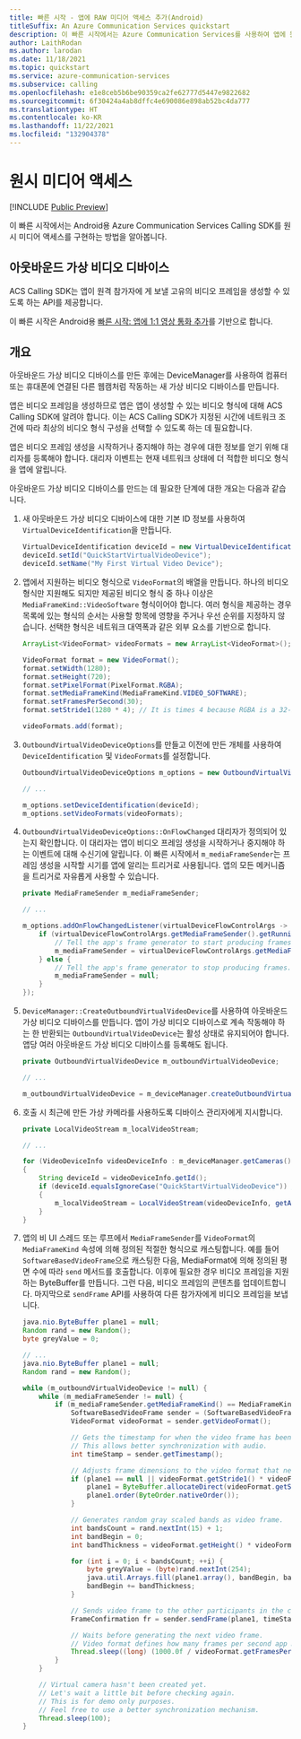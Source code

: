 ```yaml
---
title: 빠른 시작 - 앱에 RAW 미디어 액세스 추가(Android)
titleSuffix: An Azure Communication Services quickstart
description: 이 빠른 시작에서는 Azure Communication Services를 사용하여 앱에 원시 미디어 액세스 통화 기능을 추가하는 방법을 알아봅니다.
author: LaithRodan
ms.author: larodan
ms.date: 11/18/2021
ms.topic: quickstart
ms.service: azure-communication-services
ms.subservice: calling
ms.openlocfilehash: e1e8ceb5b6be90359ca2fe62777d5447e9822682
ms.sourcegitcommit: 6f30424a4ab8dffc4e690086e898ab52bc4da777
ms.translationtype: HT
ms.contentlocale: ko-KR
ms.lasthandoff: 11/22/2021
ms.locfileid: "132904378"
---
```

# <a name="raw-media-access"></a>원시 미디어 액세스

[!INCLUDE [Public Preview](../../includes/public-preview-include-document.md)]

이 빠른 시작에서는 Android용 Azure Communication Services Calling SDK를 원시 미디어 액세스를 구현하는 방법을 알아봅니다.

## <a name="outbound-virtual-video-device"></a>아웃바운드 가상 비디오 디바이스

ACS Calling SDK는 앱이 원격 참가자에 게 보낼 고유의 비디오 프레임을 생성할 수 있도록 하는 API를 제공합니다.

이 빠른 시작은 Android용 [빠른 시작: 앱에 1:1 영상 통화 추가](./get-started-with-video-calling.md?pivots=platform-android)를 기반으로 합니다.


## <a name="overview"></a>개요

아웃바운드 가상 비디오 디바이스를 만든 후에는 DeviceManager를 사용하여 컴퓨터 또는 휴대폰에 연결된 다른 웹캠처럼 작동하는 새 가상 비디오 디바이스를 만듭니다.

앱은 비디오 프레임을 생성하므로 앱은 앱이 생성할 수 있는 비디오 형식에 대해 ACS Calling SDK에 알려야 합니다. 이는 ACS Calling SDK가 지정된 시간에 네트워크 조건에 따라 최상의 비디오 형식 구성을 선택할 수 있도록 하는 데 필요합니다.

앱은 비디오 프레임 생성을 시작하거나 중지해야 하는 경우에 대한 정보를 얻기 위해 대리자를 등록해야 합니다. 대리자 이벤트는 현재 네트워크 상태에 더 적합한 비디오 형식을 앱에 알립니다.

아웃바운드 가상 비디오 디바이스를 만드는 데 필요한 단계에 대한 개요는 다음과 같습니다.

1. 새 아웃바운드 가상 비디오 디바이스에 대한 기본 ID 정보를 사용하여 `VirtualDeviceIdentification`을 만듭니다.

    ```java
    VirtualDeviceIdentification deviceId = new VirtualDeviceIdentification();
    deviceId.setId("QuickStartVirtualVideoDevice");
    deviceId.setName("My First Virtual Video Device");
    ```

2. 앱에서 지원하는 비디오 형식으로 `VideoFormat`의 배열을 만듭니다. 하나의 비디오 형식만 지원해도 되지만 제공된 비디오 형식 중 하나 이상은 `MediaFrameKind::VideoSoftware` 형식이어야 합니다. 여러 형식을 제공하는 경우 목록에 있는 형식의 순서는 사용할 항목에 영향을 주거나 우선 순위를 지정하지 않습니다. 선택한 형식은 네트워크 대역폭과 같은 외부 요소를 기반으로 합니다.

    ```java
    ArrayList<VideoFormat> videoFormats = new ArrayList<VideoFormat>();

    VideoFormat format = new VideoFormat();
    format.setWidth(1280);
    format.setHeight(720);
    format.setPixelFormat(PixelFormat.RGBA);
    format.setMediaFrameKind(MediaFrameKind.VIDEO_SOFTWARE);
    format.setFramesPerSecond(30);
    format.setStride1(1280 * 4); // It is times 4 because RGBA is a 32-bit format.

    videoFormats.add(format);
    ```

3. `OutboundVirtualVideoDeviceOptions`를 만들고 이전에 만든 개체를 사용하여 `DeviceIdentification` 및 `VideoFormats`를 설정합니다.

    ```java
    OutboundVirtualVideoDeviceOptions m_options = new OutboundVirtualVideoDeviceOptions();

    // ...

    m_options.setDeviceIdentification(deviceId);
    m_options.setVideoFormats(videoFormats);
    ```

4. `OutboundVirtualVideoDeviceOptions::OnFlowChanged` 대리자가 정의되어 있는지 확인합니다. 이 대리자는 앱이 비디오 프레임 생성을 시작하거나 중지해야 하는 이벤트에 대해 수신기에 알립니다. 이 빠른 시작에서 `m_mediaFrameSender`는 프레임 생성을 시작할 시기를 앱에 알리는 트리거로 사용됩니다. 앱의 모든 메커니즘을 트리거로 자유롭게 사용할 수 있습니다.

    ```java
    private MediaFrameSender m_mediaFrameSender;

    // ...

    m_options.addOnFlowChangedListener(virtualDeviceFlowControlArgs -> {
        if (virtualDeviceFlowControlArgs.getMediaFrameSender().getRunningState() == VirtualDeviceRunningState.STARTED) {
            // Tell the app's frame generator to start producing frames.
            m_mediaFrameSender = virtualDeviceFlowControlArgs.getMediaFrameSender();
        } else {
            // Tell the app's frame generator to stop producing frames.
            m_mediaFrameSender = null;
        }
    });
    ```

5. `DeviceManager::CreateOutboundVirtualVideoDevice`를 사용하여 아웃바운드 가상 비디오 디바이스를 만듭니다. 앱이 가상 비디오 디바이스로 계속 작동해야 하는 한 반환되는 `OutboundVirtualVideoDevice`는 활성 상태로 유지되어야 합니다. 앱당 여러 아웃바운드 가상 비디오 디바이스를 등록해도 됩니다.

    ```java
    private OutboundVirtualVideoDevice m_outboundVirtualVideoDevice;

    // ...

    m_outboundVirtualVideoDevice = m_deviceManager.createOutboundVirtualVideoDevice(m_options).get();
    ```

6. 호출 시 최근에 만든 가상 카메라를 사용하도록 디바이스 관리자에게 지시합니다.

    ```java
    private LocalVideoStream m_localVideoStream;

    // ...

    for (VideoDeviceInfo videoDeviceInfo : m_deviceManager.getCameras())
    {
        String deviceId = videoDeviceInfo.getId();
        if (deviceId.equalsIgnoreCase("QuickStartVirtualVideoDevice")) // Same id used in step 1.
        {
            m_localVideoStream = LocalVideoStream(videoDeviceInfo, getApplicationContext());
        }
    }
    ```

7.  앱의 비 UI 스레드 또는 루프에서 `MediaFrameSender`를 `VideoFormat`의 `MediaFrameKind` 속성에 의해 정의된 적절한 형식으로 캐스팅합니다. 예를 들어 `SoftwareBasedVideoFrame`으로 캐스팅한 다음, MediaFormat에 의해 정의된 평면 수에 따라 `send` 메서드를 호출합니다.
이후에 필요한 경우 비디오 프레임을 지원하는 ByteBuffer를 만듭니다. 그런 다음, 비디오 프레임의 콘텐츠를 업데이트합니다. 마지막으로 `sendFrame` API를 사용하여 다른 참가자에게 비디오 프레임을 보냅니다.

    ```java
    java.nio.ByteBuffer plane1 = null;
    Random rand = new Random();
    byte greyValue = 0;

    // ...
    java.nio.ByteBuffer plane1 = null;
    Random rand = new Random();

    while (m_outboundVirtualVideoDevice != null) {
        while (m_mediaFrameSender != null) {
            if (m_mediaFrameSender.getMediaFrameKind() == MediaFrameKind.VIDEO_SOFTWARE) {
                SoftwareBasedVideoFrame sender = (SoftwareBasedVideoFrame) m_mediaFrameSender;
                VideoFormat videoFormat = sender.getVideoFormat();

                // Gets the timestamp for when the video frame has been created.
                // This allows better synchronization with audio.
                int timeStamp = sender.getTimestamp();

                // Adjusts frame dimensions to the video format that network conditions can manage.
                if (plane1 == null || videoFormat.getStride1() * videoFormat.getHeight() != plane1.capacity()) {
                    plane1 = ByteBuffer.allocateDirect(videoFormat.getStride1() * videoFormat.getHeight());
                    plane1.order(ByteOrder.nativeOrder());
                }

                // Generates random gray scaled bands as video frame.
                int bandsCount = rand.nextInt(15) + 1;
                int bandBegin = 0;
                int bandThickness = videoFormat.getHeight() * videoFormat.getStride1() / bandsCount;

                for (int i = 0; i < bandsCount; ++i) {
                    byte greyValue = (byte)rand.nextInt(254);
                    java.util.Arrays.fill(plane1.array(), bandBegin, bandBegin + bandThickness, greyValue);
                    bandBegin += bandThickness;
                }

                // Sends video frame to the other participants in the call.
                FrameConfirmation fr = sender.sendFrame(plane1, timeStamp).get();

                // Waits before generating the next video frame.
                // Video format defines how many frames per second app must generate.
                Thread.sleep((long) (1000.0f / videoFormat.getFramesPerSecond()));
            }
        }

        // Virtual camera hasn't been created yet.
        // Let's wait a little bit before checking again.
        // This is for demo only purposes.
        // Feel free to use a better synchronization mechanism.
        Thread.sleep(100);
    }
    ```
